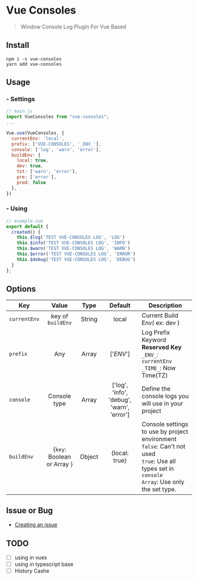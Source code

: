 # Vue Consoles 
>Window Console Log Plugin For Vue Based

## Install 
```shell
npm i -s vue-consoles 
yarn add vue-consoles 
```

## Usage
### - Settings
```js
// main.js
import VueConsoles from "vue-consoles";
...

Vue.use(VueConsoles, {
  currentEnv: 'local',
  prefix: ['VUE-CONSOLES', '_ENV_'],
  console: ['log', 'warn', 'error'],
  buildEnv: {
    local: true,
    dev: true,
    tst: ['warn', 'error'],
    pre: ['error'],
    prod: false
  },
}) 
```

### - Using
```js
// example.vue
export default {
  created() {
    this.$log('TEST VUE-CONSOLES LOG', 'LOG')
    this.$info('TEST VUE-CONSOLES LOG', 'INFO')
    this.$warn('TEST VUE-CONSOLES LOG', 'WARN')
    this.$error('TEST VUE-CONSOLES LOG', 'ERROR')
    this.$debug('TEST VUE-CONSOLES LOG', 'DEBUG')
  }
};
```
## Options
| Key | Value | Type | Default | Description |
| --- |:---:|:---:|:---:|---|
| `currentEnv` | key of `buildEnv` | String | local | Current Build Env( ex: dev ) |
| `prefix` | Any | Array | ['_ENV_'] | Log Prefix Keyword <br><b>Reserved Key</b> <br>`_ENV_`: `currentEnv`<br>`_TIME_`: Now Time(TZ) |
|`console`| Console type | Array | ['log', 'info', 'debug', 'warn', 'error'] | Define the console logs you will use in your project |
| `buildEnv` | {`key`: Boolean or Array } | Object | {local: true} | Console settings to use by project environment <br> `false`: Can't not used <br>`true`: Use all types set in `console` <br> `Array`: Use only the set type. |

## Issue or Bug
 - [Creating an issue](https://github.com/khs9339/vue-consoles/issues)
 
## TODO
- [ ] using in vuex  
- [ ] using in typescript base
- [ ] History Cashe
